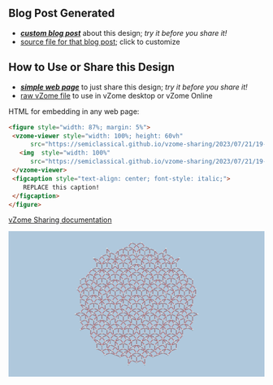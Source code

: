 
## Blog Post Generated

 - [***custom blog post***](<https://semiclassical.github.io/vzome-sharing/2023/07/21/penrose-19-55-12.html>) about this design; *try it before you share it!*
 - [source file for that blog post](<https://github.com/semiclassical/vzome-sharing/edit/main/_posts/2023-07-21-penrose-19-55-12.md>); click to customize
 


## How to Use or Share this Design

 - [***simple web page***](<https://semiclassical.github.io/vzome-sharing/2023/07/21/19-55-12-penrose/>) to just share this design; *try it before you share it!*
 - [raw vZome file](<https://raw.githubusercontent.com/semiclassical/vzome-sharing/main/2023/07/21/19-55-12-penrose/penrose.vZome>) to use in vZome desktop or vZome Online
 
 HTML for embedding in any web page:
 ```html
<figure style="width: 87%; margin: 5%">
  <vzome-viewer style="width: 100%; height: 60vh"
       src="https://semiclassical.github.io/vzome-sharing/2023/07/21/19-55-12-penrose/penrose.vZome" >
    <img  style="width: 100%"
       src="https://semiclassical.github.io/vzome-sharing/2023/07/21/19-55-12-penrose/penrose.png" >
  </vzome-viewer>
  <figcaption style="text-align: center; font-style: italic;">
     REPLACE this caption!
  </figcaption>
</figure>
 ```

[vZome Sharing documentation](https://vzome.github.io/vzome/sharing.html#how-it-works)

![Image](<penrose.png>)


